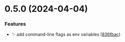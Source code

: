# 0.5.0 (2024-04-04)


### Features

* :sparkles: add command-line flags as env variables ([836fbac](https://github.com/ConsDotPy/snippet-box/commit/836fbac7bf8a083c4c1c27aa4d29f39d10509fbf))



